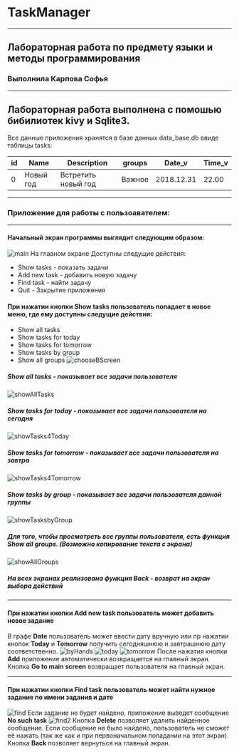 # TaskManager
---
## Лабораторная работа по предмету языки и методы программирования
### Выполнила Карпова Софья
---
Лабораторная работа выполнена с помошью бибилиотек kivy и Sqlite3.
---
Все данные приложения хранятся в базе данных data_base.db ввиде таблицы tasks:

| id | Name | Description | groups | Date_v | Time_v |
|----|------|-------------|--------|--------|--------|
| 0 | Новый год | Встретить новый год | Важное | 2018.12.31 | 22.00 |

---
### Приложение для работы с пользоавателем:
---
#### Начальный экран программы выглядит следующим образом:
![main](https://github.com/KarpovaSofya/TaskManager/blob/master/img/1.png)
На главном экране Доступны следущие действия:
* Show tasks - показать задачи
* Add new task - добавить новую задачу
* Find task - найти задачу
* Quit - Закрытие приложения

#### При нажатии кнопки **Show tasks** пользователь попадает в новое меню, где ему доступны следущие действия:
* Show all tasks 
* Show tasks for today 
* Show tasks for tomorrow  
* Show tasks by group  
* Show all groups 
![chooseBScreen](https://github.com/KarpovaSofya/TaskManager/blob/master/img/2.png)


##### Show all tasks - показывает все задачи пользователя
![showAllTasks](https://github.com/KarpovaSofya/TaskManager/blob/master/img/3.png)

##### Show tasks for today - показывает все задачи пользователя на сегодня
![showTasks4Today](https://github.com/KarpovaSofya/TaskManager/blob/master/img/4.png)

##### Show tasks for tomorrow - показывает все задачи пользователя на завтра
![showTasks4Tomorrow](https://github.com/KarpovaSofya/TaskManager/blob/master/img/5.png)

##### Show tasks by group - показывает все задачи пользователя данной группы
![showTasksbyGroup](https://github.com/KarpovaSofya/TaskManager/blob/master/img/6.png)

##### Для того, чтобы просмотреть все группы пользователя, есть функция **Show all groups**. (Возможно копирование текста с экрана)
![showAllGroups](https://github.com/KarpovaSofya/TaskManager/blob/master/img/7.png)

##### На всех экранах реализована функция **Back** -  возврат на экран выбора действий

---
#### При нажатии кнопки **Add new task** пользователь может добавить новое задание
В графе **Date** пользователь может ввести дату вручную или пр нажатии кнопок **Today**  и **Tomorrow** получить сегодняшнюю и завтрашнюю дату соответственно.
![byHands](https://github.com/KarpovaSofya/TaskManager/blob/master/img/10.png)
![today](https://github.com/KarpovaSofya/TaskManager/blob/master/img/8.png)
![tomorrow](https://github.com/KarpovaSofya/TaskManager/blob/master/img/8.png)
После нажатия кнопки **Add** приложение автоматически возвращается на главный экран.
Кнопка **Go to main screen** возвращает пользователя на главный экран.

---

#### При нажатии кнопки **Find task** пользователь может найти нужное задание по имени задания и дате
![find](https://github.com/KarpovaSofya/TaskManager/blob/master/img/11.png)
Если задание не будет найдено, приложение выведет сообщение **No such task**
![find2](https://github.com/KarpovaSofya/TaskManager/blob/master/img/12.png)
Кнопка **Delete** позволяет удалить найденное сообщение. Если сообщение не было найдено, пользователь не сможет её нажать (так же как и при первоначальном попадании на этот экран).
Кнопка **Back** позволяет вернуться на главный экран.
